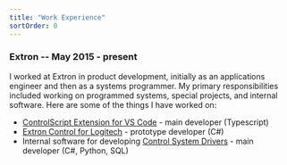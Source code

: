 ```yaml
---
title: "Work Experience"
sortOrder: 0
---
```

### Extron -- May 2015 - present
I worked at Extron in product development, initially as an applications engineer and then as a systems programmer. My primary responsibilities included working on programmed systems, special projects, and internal software. Here are some of the things I have worked on:
- [ControlScript Extension for VS Code](https://www.extron.com/product/software/controlscriptvscode) - main developer (Typescript)
- [Extron Control for Logitech](https://www.extron.com/article/logitechcollab_1178pr) - prototype developer (C#)
- Internal software for developing [Control System Drivers](https://www.extron.com/download/control-system-drivers) - main developer (C#, Python, SQL)